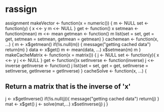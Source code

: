 # rassign
assignment
makeVector <- function(x = numeric()) {
        m <- NULL
        set <- function(y) {
                x <<- y
                m <<- NULL
        }
        get <- function() x
        setmean <- function(mean) m <<- mean
        getmean <- function() m
        list(set = set, get = get,
             setmean = setmean,
             getmean = getmean)
}
cachemean <- function(x, ...) {
        m <- x$getmean()
        if(!is.null(m)) {
                message("getting cached data")
                return(m)
        }
        data <- x$get()
        m <- mean(data, ...)
        x$setmean(m)
        m
}
makeCacheMatrix <- function(x = matrix()) {
  j <- NULL
  set <- function(y){
  x <<- y
  j <<- NULL
  }
  get <- function()x
  setInverse <- function(inverse) j <<- inverse
  getInverse <- function() j 
  list(set = set, get = get, 
  setInverse = setInverse, 
  getInverse = getInverse)
}
cacheSolve <- function(x, ...) {
## Return a matrix that is the inverse of 'x'
  j <- x$getInverse()
  if(!is.null(j)){
  message("getting cached data")
  return(j)
  }
  mat <- x$get()
  j <- solve(mat,...)
  x$setInverse(j)
  j
}
